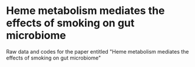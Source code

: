 # Heme metabolism mediates the effects of smoking on gut microbiome
Raw data and codes for the paper entitled "Heme metabolism mediates the effects of smoking on gut microbiome"
